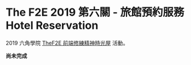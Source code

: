 # The F2E 2019 第六關 - 旅館預約服務 Hotel Reservation

2019 六角學院 [TheF2E 前端修練精神時光屋](https://challenge.thef2e.com/) 活動。

**尚未完成**
